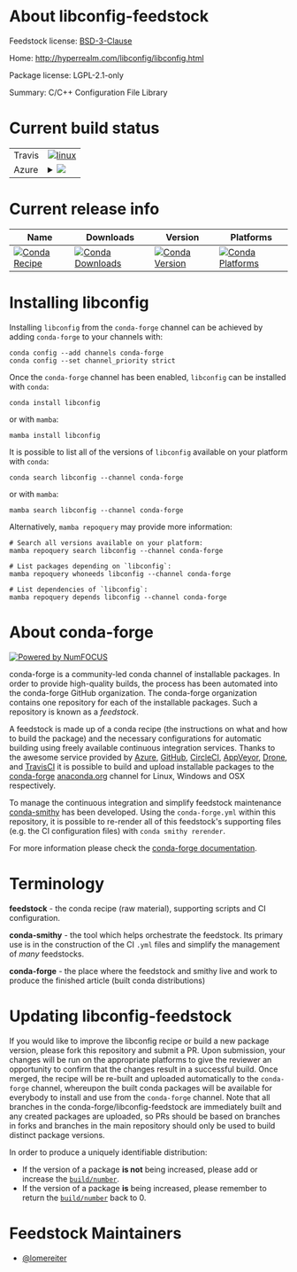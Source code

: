 About libconfig-feedstock
=========================

Feedstock license: [BSD-3-Clause](https://github.com/conda-forge/libconfig-feedstock/blob/main/LICENSE.txt)

Home: http://hyperrealm.com/libconfig/libconfig.html

Package license: LGPL-2.1-only

Summary: C/C++ Configuration File Library

Current build status
====================


<table><tr>
    <td>Travis</td>
    <td>
      <a href="https://app.travis-ci.com/conda-forge/libconfig-feedstock">
        <img alt="linux" src="https://img.shields.io/travis/com/conda-forge/libconfig-feedstock/main.svg?label=Linux">
      </a>
    </td>
  </tr>
    
  <tr>
    <td>Azure</td>
    <td>
      <details>
        <summary>
          <a href="https://dev.azure.com/conda-forge/feedstock-builds/_build/latest?definitionId=5493&branchName=main">
            <img src="https://dev.azure.com/conda-forge/feedstock-builds/_apis/build/status/libconfig-feedstock?branchName=main">
          </a>
        </summary>
        <table>
          <thead><tr><th>Variant</th><th>Status</th></tr></thead>
          <tbody><tr>
              <td>linux_64</td>
              <td>
                <a href="https://dev.azure.com/conda-forge/feedstock-builds/_build/latest?definitionId=5493&branchName=main">
                  <img src="https://dev.azure.com/conda-forge/feedstock-builds/_apis/build/status/libconfig-feedstock?branchName=main&jobName=linux&configuration=linux%20linux_64_" alt="variant">
                </a>
              </td>
            </tr><tr>
              <td>linux_aarch64</td>
              <td>
                <a href="https://dev.azure.com/conda-forge/feedstock-builds/_build/latest?definitionId=5493&branchName=main">
                  <img src="https://dev.azure.com/conda-forge/feedstock-builds/_apis/build/status/libconfig-feedstock?branchName=main&jobName=linux&configuration=linux%20linux_aarch64_" alt="variant">
                </a>
              </td>
            </tr><tr>
              <td>linux_ppc64le</td>
              <td>
                <a href="https://dev.azure.com/conda-forge/feedstock-builds/_build/latest?definitionId=5493&branchName=main">
                  <img src="https://dev.azure.com/conda-forge/feedstock-builds/_apis/build/status/libconfig-feedstock?branchName=main&jobName=linux&configuration=linux%20linux_ppc64le_" alt="variant">
                </a>
              </td>
            </tr><tr>
              <td>osx_64</td>
              <td>
                <a href="https://dev.azure.com/conda-forge/feedstock-builds/_build/latest?definitionId=5493&branchName=main">
                  <img src="https://dev.azure.com/conda-forge/feedstock-builds/_apis/build/status/libconfig-feedstock?branchName=main&jobName=osx&configuration=osx%20osx_64_" alt="variant">
                </a>
              </td>
            </tr><tr>
              <td>osx_arm64</td>
              <td>
                <a href="https://dev.azure.com/conda-forge/feedstock-builds/_build/latest?definitionId=5493&branchName=main">
                  <img src="https://dev.azure.com/conda-forge/feedstock-builds/_apis/build/status/libconfig-feedstock?branchName=main&jobName=osx&configuration=osx%20osx_arm64_" alt="variant">
                </a>
              </td>
            </tr><tr>
              <td>win_64</td>
              <td>
                <a href="https://dev.azure.com/conda-forge/feedstock-builds/_build/latest?definitionId=5493&branchName=main">
                  <img src="https://dev.azure.com/conda-forge/feedstock-builds/_apis/build/status/libconfig-feedstock?branchName=main&jobName=win&configuration=win%20win_64_" alt="variant">
                </a>
              </td>
            </tr>
          </tbody>
        </table>
      </details>
    </td>
  </tr>
</table>

Current release info
====================

| Name | Downloads | Version | Platforms |
| --- | --- | --- | --- |
| [![Conda Recipe](https://img.shields.io/badge/recipe-libconfig-green.svg)](https://anaconda.org/conda-forge/libconfig) | [![Conda Downloads](https://img.shields.io/conda/dn/conda-forge/libconfig.svg)](https://anaconda.org/conda-forge/libconfig) | [![Conda Version](https://img.shields.io/conda/vn/conda-forge/libconfig.svg)](https://anaconda.org/conda-forge/libconfig) | [![Conda Platforms](https://img.shields.io/conda/pn/conda-forge/libconfig.svg)](https://anaconda.org/conda-forge/libconfig) |

Installing libconfig
====================

Installing `libconfig` from the `conda-forge` channel can be achieved by adding `conda-forge` to your channels with:

```
conda config --add channels conda-forge
conda config --set channel_priority strict
```

Once the `conda-forge` channel has been enabled, `libconfig` can be installed with `conda`:

```
conda install libconfig
```

or with `mamba`:

```
mamba install libconfig
```

It is possible to list all of the versions of `libconfig` available on your platform with `conda`:

```
conda search libconfig --channel conda-forge
```

or with `mamba`:

```
mamba search libconfig --channel conda-forge
```

Alternatively, `mamba repoquery` may provide more information:

```
# Search all versions available on your platform:
mamba repoquery search libconfig --channel conda-forge

# List packages depending on `libconfig`:
mamba repoquery whoneeds libconfig --channel conda-forge

# List dependencies of `libconfig`:
mamba repoquery depends libconfig --channel conda-forge
```


About conda-forge
=================

[![Powered by
NumFOCUS](https://img.shields.io/badge/powered%20by-NumFOCUS-orange.svg?style=flat&colorA=E1523D&colorB=007D8A)](https://numfocus.org)

conda-forge is a community-led conda channel of installable packages.
In order to provide high-quality builds, the process has been automated into the
conda-forge GitHub organization. The conda-forge organization contains one repository
for each of the installable packages. Such a repository is known as a *feedstock*.

A feedstock is made up of a conda recipe (the instructions on what and how to build
the package) and the necessary configurations for automatic building using freely
available continuous integration services. Thanks to the awesome service provided by
[Azure](https://azure.microsoft.com/en-us/services/devops/), [GitHub](https://github.com/),
[CircleCI](https://circleci.com/), [AppVeyor](https://www.appveyor.com/),
[Drone](https://cloud.drone.io/welcome), and [TravisCI](https://travis-ci.com/)
it is possible to build and upload installable packages to the
[conda-forge](https://anaconda.org/conda-forge) [anaconda.org](https://anaconda.org/)
channel for Linux, Windows and OSX respectively.

To manage the continuous integration and simplify feedstock maintenance
[conda-smithy](https://github.com/conda-forge/conda-smithy) has been developed.
Using the ``conda-forge.yml`` within this repository, it is possible to re-render all of
this feedstock's supporting files (e.g. the CI configuration files) with ``conda smithy rerender``.

For more information please check the [conda-forge documentation](https://conda-forge.org/docs/).

Terminology
===========

**feedstock** - the conda recipe (raw material), supporting scripts and CI configuration.

**conda-smithy** - the tool which helps orchestrate the feedstock.
                   Its primary use is in the construction of the CI ``.yml`` files
                   and simplify the management of *many* feedstocks.

**conda-forge** - the place where the feedstock and smithy live and work to
                  produce the finished article (built conda distributions)


Updating libconfig-feedstock
============================

If you would like to improve the libconfig recipe or build a new
package version, please fork this repository and submit a PR. Upon submission,
your changes will be run on the appropriate platforms to give the reviewer an
opportunity to confirm that the changes result in a successful build. Once
merged, the recipe will be re-built and uploaded automatically to the
`conda-forge` channel, whereupon the built conda packages will be available for
everybody to install and use from the `conda-forge` channel.
Note that all branches in the conda-forge/libconfig-feedstock are
immediately built and any created packages are uploaded, so PRs should be based
on branches in forks and branches in the main repository should only be used to
build distinct package versions.

In order to produce a uniquely identifiable distribution:
 * If the version of a package **is not** being increased, please add or increase
   the [``build/number``](https://docs.conda.io/projects/conda-build/en/latest/resources/define-metadata.html#build-number-and-string).
 * If the version of a package **is** being increased, please remember to return
   the [``build/number``](https://docs.conda.io/projects/conda-build/en/latest/resources/define-metadata.html#build-number-and-string)
   back to 0.

Feedstock Maintainers
=====================

* [@lomereiter](https://github.com/lomereiter/)

